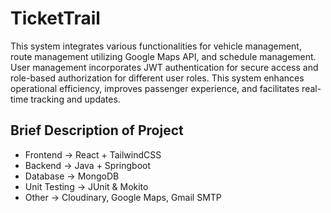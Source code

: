 # TicketTrail

This system integrates various functionalities for vehicle management, route management utilizing Google Maps API, and schedule management. User management incorporates JWT authentication for secure access and role-based authorization for different user roles. This system enhances operational efficiency, improves passenger experience, and facilitates real-time tracking and updates.

## Brief Description of Project
- Frontend -> React + TailwindCSS
- Backend -> Java + Springboot
- Database -> MongoDB
- Unit Testing -> JUnit & Mokito
- Other -> Cloudinary, Google Maps, Gmail SMTP
